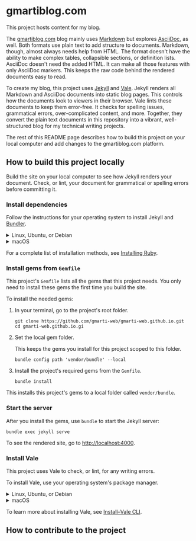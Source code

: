 # gmartiblog.com

This project hosts content for my blog.

The [gmartiblog.com](https://gmartiblog.com) blog mainly uses [Markdown](https://commonmark.org/help/) but explores [AsciiDoc](https://asciidoc.org/), as well. Both formats use plain text to add structure to documents. Markdown, though, almost always needs help from HTML. The format doesn't have the ability to make complex tables, collapsible sections, or definition lists. AsciiDoc doesn't need the added HTML. It can make all those features with only AsciiDoc markers. This keeps the raw code behind the rendered documents easy to read.

To create my blog, this project uses [Jekyll](https://jekyllrb.com/) and [Vale](https://vale.sh/). Jekyll renders all Markdown and AsciiDoc documents into static blog pages. This controls how the documents look to viewers in their browser. Vale lints these documents to keep them error-free. It checks for spelling issues, grammatical errors, over-complicated content, and more. Together, they convert the plain text documents in this repository into a vibrant, well-structured blog for my technical writing projects.

The rest of this README page describes how to build this project on your local computer and add changes to the gmartiblog.com platform.

## How to build this project locally

Build the site on your local computer to see how Jekyll renders your document. Check, or lint, your document for grammatical or spelling errors before committing it.

### Install dependencies

Follow the instructions for your operating system to install Jekyll and [Bundler](https://bundler.io/).

<details>
<summary>Linux, Ubuntu, or Debian</summary>

1. Install Ruby and prerequisites:

    ```console
    sudo apt-get install ruby-full build-essential zlib1g-dev
    ```

2. Add a gem installation directory for your user account to your `~/.bashrc` file.

    ```console
    echo 'export GEM_HOME="$HOME/gems"' >> ~/.bashrc
    echo 'export PATH="$PATH:$HOME/gems/bin"' >> ~/.bashrc
    source ~/.bashrc
    ```

3. Install Jekyll and Bundler.

    ```console
    gem install jekyll bundler
    ```

To learn more about installing Jekyll on Ubuntu, see [Jekyll on Ubuntu](https://jekyllrb.com/docs/installation/ubuntu/).

</details>

<details>
<summary>macOS</summary>

1. Install [HomeBrew](http://brew.sh/).

    ```console
    /bin/bash -c "$(curl -fsSL https://raw.githubusercontent.com/Homebrew/install/HEAD/install.sh)"
    ```

2. Install `chruby` and the latest Ruby version.

    ```console
    brew install chruby ruby-install
    ```

    ```console
    ruby-install ruby 3.4.1
    ```

3. Configure your shell to use `chruby`.

    ```console
    echo "source $(brew --prefix)/opt/chruby/share/chruby/chruby.sh" >> ~/.bash_profile
    echo "source $(brew --prefix)/opt/chruby/share/chruby/auto.sh" >> ~/.bash_profile
    echo "chruby ruby-3.4.1" >> ~/.bash_profile
    source ~/.bash_profile
    ```

4. Install Jekyll and Bundler

    ```console
    gem install jekyll bundler
    ```

To learn more about installing Jekyll on macOS, see [Jekyll on macOS](https://jekyllrb.com/docs/installation/macos/).

</details>

For a complete list of installation methods, see [Installing Ruby](https://www.ruby-lang.org/en/documentation/installation/).

### Install gems from `Gemfile`

This project's `Gemfile` lists all the gems that this project needs. You only need to install these gems the first time you build the site.

To install the needed gems:

1. In your terminal, go to the project's root folder.

    ```console
    git clone https://github.com/gmarti-web/gmarti-web.github.io.git
    cd gmarti-web.github.io.gi
    ```

2. Set the local gem folder.

    This keeps the gems you install for this project scoped to this folder.

    ```console
    bundle config path 'vendor/bundle' --local
    ```

3. Install the project's required gems from the `Gemfile`.

    ```console
    bundle install
    ```

This installs this project's gems to a local folder called `vendor/bundle`.

### Start the server

After you install the gems, use `bundle` to start the Jekyll server:

```console
bundle exec jekyll serve
```

To see the rendered site, go to [http://localhost:4000](http://localhost:4000).

### Install Vale

This project uses Vale to check, or lint, for any writing errors.

To install Vale, use your operating system's package manager.

<details>
<summary>Linux, Ubuntu, or Debian</summary>

1. For Linux and Debian, you must install the [Snapcraft](https://snapcraft.io/) daemon. For Ubuntu, which has the daemon pre-installed, skip to step two.

    1. For Linux, remove the `nosnap.pref` file from your native package manager's preference folder. For Debian, skip to step ii.

        ```console
        sudo mv /etc/apt/preferences.d/nosnap.pref ~/Documents/nosnap.bkp
        ```

    1. Update `apt`.

        ```console
        sudo apt update
        sudo apt upgrade -y
        ```

    1. Install `snapd`.

        ```console
        sudo apt install snapd
        ```

1. Install Vale

    ```console
    snap install vale
    ```

This installs Vale and adds it to your `$PATH` variable.


</details>

<details>
<summary>macOS</summary>

1. Install [HomeBrew](http://brew.sh/).

    ```console
    /bin/bash -c "$(curl -fsSL https://raw.githubusercontent.com/Homebrew/install/HEAD/install.sh)"
    ```

1. Install Vale

    ```console
    brew install vale
    ```

This installs Vale and adds it to your `$PATH` variable.

</details>


To learn more about installing Vale, see [Install–Vale CLI](https://vale.sh/docs/install).

## How to contribute to the project

